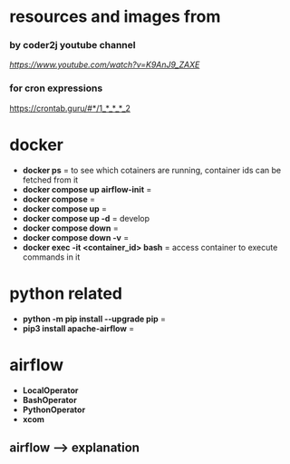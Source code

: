 
# resources and images from

### by **coder2j** youtube channel
_https://www.youtube.com/watch?v=K9AnJ9_ZAXE_

### for cron expressions
https://crontab.guru/#*/1_*_*_*_2

# docker


- **docker ps** = to see which cotainers are running, container ids can be fetched from it 
- **docker compose up airflow-init** = 
- **docker compose** = 
- **docker compose up** = 
- **docker compose up -d** = develop
- **docker compose down** = 
- **docker compose down -v** =
- **docker exec -it <container_id> bash** = access container to execute commands in it


# python related

- **python -m pip install --upgrade pip** = 
- **pip3 install apache-airflow** = 

# airflow

- **LocalOperator**
- **BashOperator**
- **PythonOperator**
- **xcom**


## airflow --> explanation

